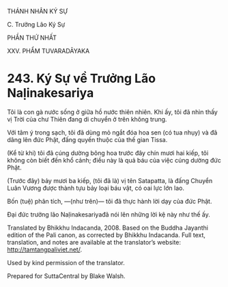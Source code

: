 THÁNH NHÂN KÝ SỰ

C. Trưởng Lão Ký Sự

PHẦN THỨ NHẤT

XXV. PHẨM TUVARADĀYAKA

# 243\. Ký Sự về Trưởng Lão Naḷinakesariya

Tôi là con gà nước sống ở giữa hồ nước thiên nhiên. Khi ấy, tôi đã nhìn thấy vị Trời của chư Thiên đang di chuyển ở trên không trung.

Với tâm ý trong sạch, tôi đã dùng mỏ ngắt đóa hoa sen (có tua nhụy) và đã dâng lên đức Phật, đấng quyến thuộc của thế gian Tissa.

(Kể từ khi) tôi đã cúng dường bông hoa trước đây chín mươi hai kiếp, tôi không còn biết đến khổ cảnh; điều này là quả báu của việc cúng dường đức Phật.

(Trước đây) bảy mươi ba kiếp, (tôi đã là) vị tên Satapatta, là đấng Chuyển Luân Vương được thành tựu bảy loại báu vật, có oai lực lớn lao.

Bốn (tuệ) phân tích, ―(như trên)― tôi đã thực hành lời dạy của đức Phật.

Đại đức trưởng lão Naḷinakesariyađã nói lên những lời kệ này như thế ấy.

Translated by Bhikkhu Indacanda, 2008. Based on the Buddha Jayanthi edition of the Pali canon, as corrected by Bhikkhu Indacanda. Full text, translation, and notes are available at the translator’s website: http://tamtangpaliviet.net/.

Used by kind permission of the translator.

Prepared for SuttaCentral by Blake Walsh.